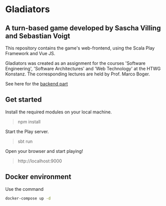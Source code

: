 # Gladiators
## A turn-based game developed by Sascha Villing and Sebastian Voigt

This repository contains the game's web-frontend, using the Scala Play Framework and Vue JS.

Gladiators was created as an assignment for the courses 'Software Engineering', 'Software Architectures' and 'Web Technology' at the HTWG Konstanz.
The corresponding lectures are held by Prof. Marco Boger.

See here for the [backend part](https://github.com/VoigtSebastian/de.htwg.se.Gladiators)

## Get started

Install the required modules on your local machine.

> npm install

Start the Play server.

> sbt run

Open your browser and start playing!

> http://localhost:9000

## Docker environment

Use the command
```sh
docker-compose up -d
```
